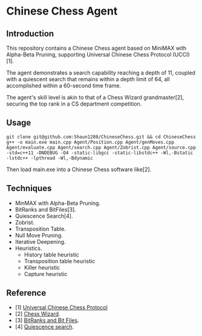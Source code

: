 # Chinese Chess Agent
## Introduction
This repository contains a Chinese Chess agent based on MiniMAX with Alpha-Beta Pruning, supporting Universal Chinese Chess Protocol (UCCI)[1].

The agent demonstrates a search capability reaching a depth of 11, coupled with a quiescent search that remains within a depth limit of 64, all accomplished within a 60-second time frame.

The agent's skill level is akin to that of a Chess Wizard grandmaster[2], securing the top rank in a CS department competition.

## Usage
```
git clone git@github.com:Shaun1280/ChineseChess.git && cd ChineseChess
g++ -o main.exe main.cpp Agent/Position.cpp Agent/genMoves.cpp Agent/evaluate.cpp Agent/search.cpp Agent/Zobrist.cpp Agent/source.cpp -std=c++11 -DNDEBUG -O4 -static-libgcc -static-libstdc++ -Wl,-Bstatic -lstdc++ -lpthread -Wl,-Bdynamic
```

Then load main.exe into a Chinese Chess software like[2].

## Techniques
- MinMAX with Alpha-Beta Pruning.
- BitRanks and BitFiles[3].
- Quiescence Search[4].
- Zobrist.
- Transposition Table.
- Null Move Pruning.
- Iterative Deepening.
- Heuristics.
  - History table heuristic
  - Transposition table heuristic
  - Killer heuristic
  - Capture heuristic

## Reference
- [1] [Universal Chinese Chess Protocol](https://www.xqbase.com/protocol/cchess_ucci.htm)
- [2] [Chess Wizard](https://www.chess-wizard.com/).
- [3] [BitRanks and Bit Files](https://www.xqbase.com/computer/eleeye_struct.htm).
- [4] [Quiescence search](https://en.wikipedia.org/wiki/Quiescence_search#:~:text=Quiescence%20search%20is%20an%20algorithm%20typically%20used%20to,minimax%20game%20trees%20in%20game%20-playing%20computer%20programs.).

